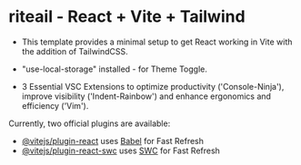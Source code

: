 
# riteail - React + Vite + Tailwind

- This template provides a minimal setup to get React working in Vite with the addition of TailwindCSS. 

- "use-local-storage" installed - for Theme Toggle.

- 3 Essential VSC Extensions to optimize productivity ('Console-Ninja'), improve visibility ('Indent-Rainbow') and enhance ergonomics and efficiency ('Vim').  


<!-- Default Info -->
Currently, two official plugins are available:
- [@vitejs/plugin-react](https://github.com/vitejs/vite-plugin-react/blob/main/packages/plugin-react/README.md) uses [Babel](https://babeljs.io/) for Fast Refresh
- [@vitejs/plugin-react-swc](https://github.com/vitejs/vite-plugin-react-swc) uses [SWC](https://swc.rs/) for Fast Refresh